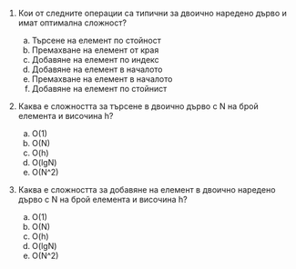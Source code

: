 1. Кои от следните операции са типични за двоично наредено дърво и имат оптимална сложност?
    
    <ol type="a">
        <li> Търсене на елемент по стойност </li>
        <li> Премахване на елемент от края </li>
        <li> Добавяне на елемент по индекс </li>
        <li> Добавяне на елемент в началото </li>
        <li> Премахване на елемент в началото </li>
        <li> Добавяне на елемент по стойнист </li>
    </ol> 

2. Каква е сложността за търсене в двоично дърво с N на брой елемента и височина h?
    
    <ol type="a">
        <li> O(1) </li>
        <li> O(N) </li>
        <li> O(h) </li>
        <li> O(lgN) </li>
        <li> O(N^2) </li>
    </ol> 

3. Каква е сложността за добавяне на елемент в двоично наредено дърво с N на брой елемента и височина h?
    
    <ol type="a">
        <li> O(1) </li>
        <li> O(N) </li>
        <li> O(h) </li>
        <li> O(lgN) </li>
        <li> O(N^2) </li>
    </ol> 